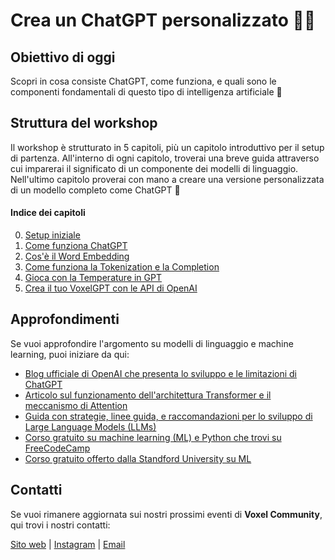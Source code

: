 # Crea un ChatGPT personalizzato 👩‍💻

## Obiettivo di oggi
Scopri in cosa consiste ChatGPT, come funziona, e quali sono le componenti fondamentali di questo tipo di intelligenza artificiale 🧠


## Struttura del workshop
Il workshop è strutturato in 5 capitoli, più un capitolo introduttivo per il setup di partenza. All'interno di ogni capitolo, troverai una breve guida attraverso cui imparerai il significato di un componente dei modelli di linguaggio. Nell'ultimo capitolo proverai con mano a creare una versione personalizzata di un modello completo come ChatGPT 🤩

#### Indice dei capitoli

0. [Setup iniziale](00-setup)
1. [Come funziona ChatGPT](01-come-funziona-gpt)
2. [Cos'è il Word Embedding](02-embedding)
3. [Come funziona la Tokenization e la Completion](03-tokenization)
4. [Gioca con la Temperature in GPT](04-temperature)
5. [Crea il tuo VoxelGPT con le API di OpenAI](05-openai)

## Approfondimenti

Se vuoi approfondire l'argomento su modelli di linguaggio e machine learning, puoi iniziare da qui:

* [Blog ufficiale di OpenAI che presenta lo sviluppo e le limitazioni di ChatGPT](https://openai.com/blog/chatgpt)
* [Articolo sul funzionamento dell'architettura Transformer e il meccanismo di Attention](https://towardsdatascience.com/all-you-need-to-know-about-attention-and-transformers-in-depth-understanding-part-1-552f0b41d021)
* [Guida con strategie, linee guida, e raccomandazioni per lo sviluppo di Large Language Models (LLMs)](https://github.com/brexhq/prompt-engineering)
* [Corso gratuito su machine learning (ML) e Python che trovi su FreeCodeCamp](https://www.freecodecamp.org/learn/machine-learning-with-python)
* [Corso gratuito offerto dalla Standford University su ML](https://www.coursera.org/learn/machine-learning)


## Contatti

Se vuoi rimanere aggiornata sui nostri prossimi eventi di **Voxel Community**, qui trovi i nostri contatti:

[Sito web](https://www.voxel.community) |
[Instagram](https://instagram.com/voxelcommunity) | [Email](mailto:hello@voxel.community)